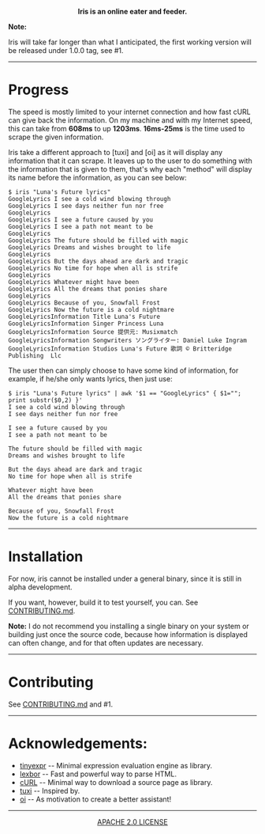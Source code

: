 <p align="center"><b>Iris is an online eater and feeder.</b></p>

**Note:**

Iris will take far longer than what I anticipated, the first working version will be released under 1.0.0 tag, see #1.

---

# Progress

The speed is mostly limited to your internet connection and how fast cURL can give back the information. On my machine and with my Internet speed, this can take from **608ms** to up **1203ms**. **16ms-25ms** is the time used to scrape the given information.

Iris take a different approach to [tuxi] and [oi] as it will display any information that it can scrape. It leaves up to the user to do something with the information that is given to them, that's why each "method" will display its name before the information, as you can see below:

```
$ iris "Luna's Future lyrics"
GoogleLyrics I see a cold wind blowing through
GoogleLyrics I see days neither fun nor free
GoogleLyrics
GoogleLyrics I see a future caused by you
GoogleLyrics I see a path not meant to be
GoogleLyrics
GoogleLyrics The future should be filled with magic
GoogleLyrics Dreams and wishes brought to life
GoogleLyrics
GoogleLyrics But the days ahead are dark and tragic
GoogleLyrics No time for hope when all is strife
GoogleLyrics
GoogleLyrics Whatever might have been
GoogleLyrics All the dreams that ponies share
GoogleLyrics
GoogleLyrics Because of you, Snowfall Frost
GoogleLyrics Now the future is a cold nightmare
GoogleLyricsInformation Title Luna's Future
GoogleLyricsInformation Singer Princess Luna
GoogleLyricsInformation Source 提供元: Musixmatch
GoogleLyricsInformation Songwriters ソングライター: Daniel Luke Ingram
GoogleLyricsInformation Studios Luna's Future 歌詞 © Britteridge Publishing  Llc
```

The user then can simply choose to have some kind of information, for example, if he/she only wants lyrics, then just use:

```
$ iris "Luna's Future lyrics" | awk '$1 == "GoogleLyrics" { $1=""; print substr($0,2) }'
I see a cold wind blowing through
I see days neither fun nor free

I see a future caused by you
I see a path not meant to be

The future should be filled with magic
Dreams and wishes brought to life

But the days ahead are dark and tragic
No time for hope when all is strife

Whatever might have been
All the dreams that ponies share

Because of you, Snowfall Frost
Now the future is a cold nightmare
```

---

# Installation

For now, iris cannot be installed under a general binary, since it is still in alpha development.

If you want, however, build it to test yourself, you can. See [CONTRIBUTING.md](/CONTRIBUTING.md).

**Note:** I do not recommend you installing a single binary on your system or building just once the source code, because how information is displayed can often change, and for that often updates are necessary.

---

# Contributing

See [CONTRIBUTING.md](/CONTRIBUTING.md) and #1.

---

# Acknowledgements:

+ [tinyexpr](https://github.com/codeplea/tinyexpr/) -- Minimal expression evaluation engine as library.
+ [lexbor](https://github.com/lexbor/lexbor) -- Fast and powerful way to parse HTML.
+ [cURL](https://curl.se/) -- Minimal way to download a source page as library.
+ [tuxi](https://github.com/Bugswriter/tuxi/) -- Inspired by.
+ [oi](https://github.com/PureArtistry/oi/) -- As motivation to create a better assistant!

---

<p align="center"><a href="https://github.com/iris-cli/iris/blob/master/LICENSE">APACHE 2.0 LICENSE<a></p>
